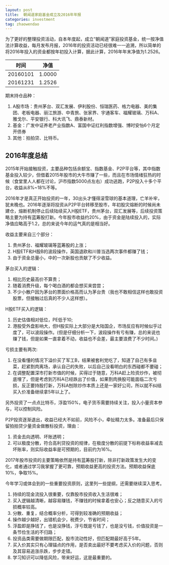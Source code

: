 ```yaml
---
layout: post
title:  朝闻道家庭基金成立及2016年年报
categories: investment
tag: zhaowendao
---
```

为了更好的整理投资活动，自本年度起，成立“朝闻道”家庭投资基金，统一按净值法计算收益，每月发布月报，2016年的投资活动已经很难一一追溯，所以简单的将2016年投入的资金都按年初投入计算，据此计算，2016年年末净值为1.2526。

| 时间       | 净值     |
| -------- | ------ |
| 20160101 | 1.0000 |
| 20161231 | 1.2526 |

期末持仓品种：

1. A股市场：贵州茅台、双汇发展、伊利股份、恒瑞医药、格力电器、美的集团、老板电器、丽江旅游、中青旅、张家界、宇通客车、福耀玻璃、万科A、雅戈尔、平安银行、科大讯飞、鼎泰新材。
2. 基金：广发中证养老产业指数A、富国中证红利指数增强、博时安怡6个月定开债券
3. 其他：拍拍贷、比特币。

## 2016年度总结

2015年开始接触投资，主要品种包括余额宝、指数基金、P2P平台等，其中指数基金投入较少，但借着2015年股市的大牛市赚了一些，而且在市场情绪狂热的时候（食堂里人人都在讨论，沪市指数5000点左右）成功逃跑，P2P投入十多个平台，收益从8%~18%不等。

2016年才是真正开始投资的一年，30出头才懂得滚雪球的基本道理，亡羊补牢，犹未晚也。2016年逐渐将投资从P2P平台转移至股市，年初股灾熔断的时候尚未建仓，熔断机制停止后续陆续买入H股ETF，贵州茅台，双汇发展等，后续投资策略主要为持有蓝筹股打新。今年股市收益约20%，由于资金是陆续投入的，实际净值应略高于1.2，总的来说今年的运气真的是相当好。

收益主要来自三个部分：

1. 贵州茅台、福耀玻璃等蓝筹股的上涨；
2. H股ETF和H股B的波段操作，英国退欧和川普当选两次事件都赚了钱；
3. 由于资金总量小，中的一次新股也贡献了不少收益。

茅台买入的逻辑：

1. 相比历史最高价不算贵；
2. 随着消费升级，每个喝白酒的都会想买来尝尝；
3. 不少小散户因为茅台的票面价格高而认为茅台贵（我也不敢相信这样也敢投资股票，但接触过后真的不少人这样想）。

H股ETF买入的逻辑：

1. 历史估值相对低位，PE低于10;
2. 港股受外盘影响大，但H股实际上大部分是大陆国企，市场反应有时候似乎过度了，可以波段操作。(但是仔细分析一下，波段操作有亏有赚，总的来说也赚了钱，但是如果一直拿着不动，收益也不会差，最主要浪费了不少时间。)

亏损主要有两次:

1. 在没看懂的情况下溢价买了军工B，结果被套利党吃了，知道了自己有多韭菜，赶紧割肉离场，承认自己的失败，以后自己没看明白的东西碰都不要碰；
2. 在调整配置深市打新市值的时候，买得过于随意，万科A赶上险资炒作，被彻底埋了，但是考虑到万科A已经跌出了价值，如果割肉换股可能面临二次亏损，反正要持股打新，万科A刨除炒作本质上还是一家好公司，所以就不纠结买入价准备继续拿5年以上了。

另外投资了一点点比特币，浮盈150%，电子货币需要持续关注，投入小量资本参与，可以控制风险。

P2P投资逐渐退出，收益已经大不如前，风险不小，牵扯精力太多。准备最后只保留拍拍贷少量资金做散标投资，理由：

1. 资金去向透明、坏账透明；
2. 可以极度分散，符合高利贷投资的规律，在极度分散的前提下标称收益率减去坏账率，则实际收益率是可预期的，目前约为16%。

2017年股市投资的主要策略依然是持有蓝筹股打新，除非打新政策发生大的变化，或者通过学习我掌握了更可靠，预期收益更高的投资方法。预期收益保底10%，争取15%。

今年学习或体会到的一些重要投资原则，这里列一些提纲，还需要继续深入思考。

1. 持续的现金流投入很重要，仅靠股市投资收入生活很难；
2. 买入逻辑越清晰，越容易赚钱，不赚钱的时候拿着也安心；反之随意买入的亏损概率较高。
3. 分散、重复，结合概率分析，可得到较准确的预期收益；
4. 操作越少越好，出错机会少，税费少，节省时间；
5. 浮盈即是挣钱了，也是没挣钱，浮亏既是亏钱了，也是没亏钱，价值投资是一条节俭生活的不归路；
6. 投资品类需要做期限匹配，股市流动性好，但匹配期最好高于5年。
7. 买入价其实只有心理锚点的作用，是否卖出最好不要考虑买入价的问题，否则及其容易追涨杀跌，步步走错。
8. 学习知识可以降低风险，带来好运，这是最重要的。


